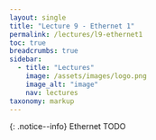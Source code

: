 ```yaml
---
layout: single
title: "Lecture 9 - Ethernet 1"
permalink: /lectures/l9-ethernet1
toc: true
breadcrumbs: true
sidebar:
  - title: "Lectures"
    image: /assets/images/logo.png
    image_alt: "image"
    nav: lectures
taxonomy: markup
---
```


{: .notice--info}
Ethernet TODO



